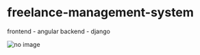 # freelance-management-system
frontend - angular
backend -  django

<img src="freelance-management-system-1/angular/angular-first/src/assets/Screenshot from 2022-11-08 14-01-31.png" alt="no image">

